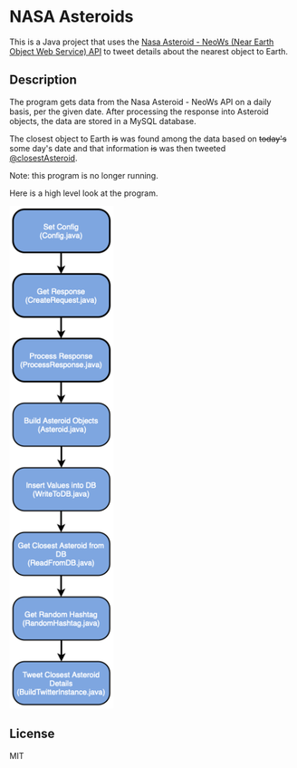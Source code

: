 # NASA Asteroids

This is a Java project that uses the [Nasa Asteroid - NeoWs (Near Earth Object Web Service) API](https://api.nasa.gov) to tweet details about the nearest object to Earth.

## Description

The program gets data from the Nasa Asteroid - NeoWs API on a daily basis, per the given date. After processing the response into Asteroid objects, the data are stored in a MySQL database. 

The closest object to Earth ~~is~~ was found among the data based on ~~today's~~ some day's date and that information ~~is~~ was then tweeted [@closestAsteroid](https://twitter.com/closestAsteroid).

Note: this program is no longer running.

Here is a high level look at the program.

![programFlow](https://github.com/charlesdungy/nasa-asteroids/blob/main/images/programFlow.png?raw=true)

## License
MIT